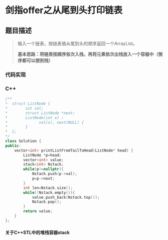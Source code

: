 # 剑指offer之从尾到头打印链表

## 题目描述

> 输入一个链表，按链表值从尾到头的顺序返回一个ArrayList。
>
> **基本思路：将链表按顺序依次入栈，再将元素依次出栈放入一个容器中（倒序都可以想到栈）**

### 代码实现

### C++



```C++ 
/**
*  struct ListNode {
*        int val;
*        struct ListNode *next;
*        ListNode(int x) :
*              val(x), next(NULL) {
*        }
*  };
*/
class Solution {
public:
    vector<int> printListFromTailToHead(ListNode* head) {
        ListNode *p=head;
        vector<int> value;
        stack<int> Nstack;
        while(p!=nullptr){
            Nstack.push(p->val);
            p=p->next;
        }
        int len=Nstack.size();
        while(!Nstack.empty()){
            value.push_back(Nstack.top());
            Nstack.pop();
        }
        return value;
    }
};
```



#### 关于C++STL中的堆栈容器stack
